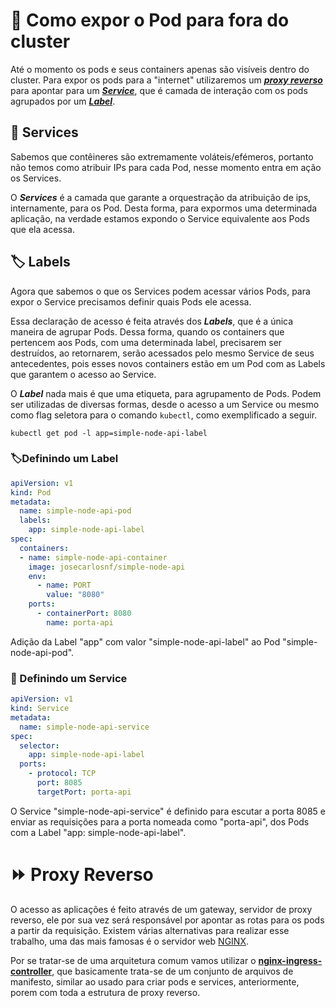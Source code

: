 # :door: Como expor o Pod para fora do cluster

Até o momento os pods e seus containers apenas são visíveis dentro do cluster. Para expor os pods para a "internet" utilizaremos um ***[proxy reverso](#fastforward-proxy-reverso)*** para apontar para um ***[Service](#buildingconstruction-services)***, que é camada de interação com os pods agrupados por um ***[Label](#label-labels)***.

## :construction: Services

Sabemos que contêineres são extremamente voláteis/efémeros, portanto não temos como atribuir IPs para cada Pod, nesse momento entra em ação os Services.

O ***Services*** é a camada que garante a orquestração da atribuição de ips, internamente, para os Pod. Desta forma, para expormos uma determinada aplicação, na verdade estamos expondo o Service equivalente aos Pods que ela acessa.

## :label: Labels

Agora que sabemos o que os Services podem acessar vários Pods, para expor o Service precisamos definir quais Pods ele acessa.

Essa declaração de acesso é feita através dos ***Labels***, que é a única maneira de agrupar Pods. Dessa forma, quando os containers que pertencem aos Pods, com uma determinada label, precisarem ser destruídos, ao retornarem, serão acessados pelo mesmo Service de seus antecedentes, pois esses novos containers estão em um Pod com as Labels que garantem o acesso ao Service.

O ***Label*** nada mais é que uma etiqueta, para agrupamento de Pods. Podem ser utilizadas de diversas formas, desde o acesso a um Service ou mesmo como flag seletora para o comando ```kubectl```, como exemplificado a seguir.

```
kubectl get pod -l app=simple-node-api-label
```

### :label:Definindo um Label

```yaml
apiVersion: v1
kind: Pod
metadata:
  name: simple-node-api-pod
  labels:
    app: simple-node-api-label
spec:
  containers:
  - name: simple-node-api-container
    image: josecarlosnf/simple-node-api
    env:
      - name: PORT
        value: "8080"
    ports:
      - containerPort: 8080
        name: porta-api
```

Adição da Label "app" com valor "simple-node-api-label" ao Pod "simple-node-api-pod".

### :construction: Definindo um Service
```yaml
apiVersion: v1
kind: Service
metadata:
  name: simple-node-api-service
spec:
  selector:
    app: simple-node-api-label
  ports:
    - protocol: TCP
      port: 8085
      targetPort: porta-api
```

O Service "simple-node-api-service" é definido para escutar a porta 8085 e enviar as requisições para a porta nomeada como "porta-api", dos Pods com a Label "app: simple-node-api-label".

# :fast_forward: Proxy Reverso

O acesso as aplicações é feito através de um gateway, servidor de proxy reverso, ele por sua vez será responsável por apontar as rotas para os pods a partir da requisição. Existem várias alternativas para realizar esse trabalho, uma das mais famosas é o servidor web [NGINX](https://www.nginx.com/).

Por se tratar-se de uma arquitetura comum vamos utilizar o **[nginx-ingress-controller](https://github.com/kubernetes/ingress-nginx/)**, que basicamente trata-se de um conjunto de arquivos de manifesto, similar ao usado para criar pods e services, anteriormente, porem com toda a estrutura de proxy reverso.
